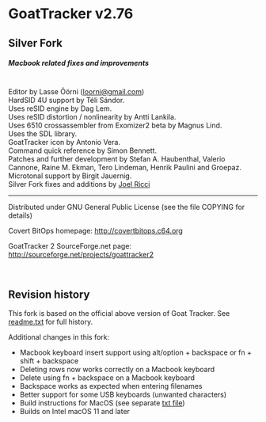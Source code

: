 # GoatTracker v2.76
## Silver Fork 
##### Macbook related fixes and improvements
\
Editor by Lasse Öörni (loorni@gmail.com)  
HardSID 4U support by Téli Sándor.  
Uses reSID engine by Dag Lem.  
Uses reSID distortion / nonlinearity by Antti Lankila.  
Uses 6510 crossassembler from Exomizer2 beta by Magnus Lind.  
Uses the SDL library.  
GoatTracker icon by Antonio Vera.  
Command quick reference by Simon Bennett.  
Patches and further development by Stefan A. Haubenthal, Valerio Cannone, Raine M. Ekman,
Tero Lindeman, Henrik Paulini and Groepaz.  
Microtonal support by Birgit Jauernig.  
Silver Fork fixes and additions by [Joel Ricci](https://github.com/joelricci)

---
Distributed under GNU General Public License
(see the file COPYING for details)  

Covert BitOps homepage:
http://covertbitops.c64.org  

GoatTracker 2 SourceForge.net page:
http://sourceforge.net/projects/goattracker2  

<br>

## Revision history

This fork is based on the official above version of Goat Tracker. See [readme.txt](../readme.txt) for full history.

Additional changes in this fork:

- Macbook keyboard insert support using alt/option + backspace or fn + shift + backspace
- Deleting rows now works correctly on a Macbook keyboard
- Delete using fn + backspace on a Macbook keyboard
- Backspace works as expected when entering filenames
- Better support for some USB keyboards (unwanted characters)
- Build instructions for MacOS (see separate [txt file](../build_instructions_macos.txt))
- Builds on Intel macOS 11 and later

